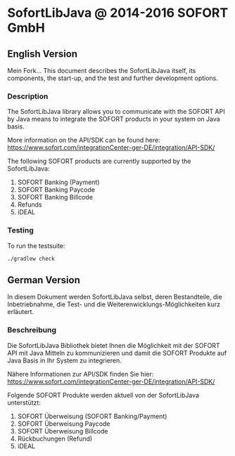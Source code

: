 # SofortLibJava @ 2014-2016 SOFORT GmbH

## English Version

Mein Fork...
This document describes the SofortLibJava itself, its components, the start-up, and the test and further development options.

### Description

The SofortLibJava library allows you to communicate with the SOFORT API by Java means to integrate the SOFORT products in your system on Java basis.

More information on the API/SDK can be found here:
https://www.sofort.com/integrationCenter-ger-DE/integration/API-SDK/

The following SOFORT products are currently supported by the SofortLibJava:

1. SOFORT Banking (Payment)
2. SOFORT Banking Paycode
3. SOFORT Banking Billcode
4. Refunds
5. iDEAL

### Testing

To run the testsuite:

```
./gradlew check
```


## German Version

In diesem Dokument werden SofortLibJava selbst, deren Bestandteile, die Inbetriebnahme, die Test- und die Weiterenwicklungs-Möglichkeiten kurz erläutert.

### Beschreibung

Die SofortLibJava Bibliothek bietet Ihnen die Möglichkeit mit der SOFORT API mit Java Mitteln zu kommunizieren und damit die SOFORT Produkte auf Java Basis in Ihr System zu integrieren.

Nähere Informationen zur API/SDK finden Sie hier:
https://www.sofort.com/integrationCenter-ger-DE/integration/API-SDK/

Folgende SOFORT Produkte werden aktuell von der SofortLibJava unterstützt:

1. SOFORT Überweisung (SOFORT Banking/Payment)
2. SOFORT Überweisung Paycode
3. SOFORT Überweisung Billcode
4. Rückbuchungen (Refund)
5. iDEAL
